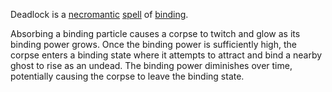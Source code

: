 Deadlock is a [necromantic](Necromancy.md) [spell](Spell.md) of [binding](Binding.md).

Absorbing a binding particle causes a corpse to twitch and glow as its binding power grows. Once the binding power is sufficiently high, the corpse enters a binding state where it attempts to attract and bind a nearby ghost to rise as an undead. The binding power diminishes over time, potentially causing the corpse to leave the binding state.